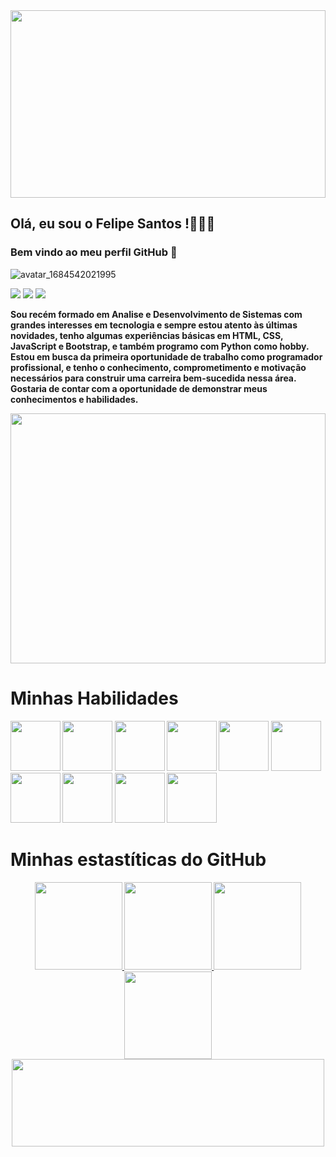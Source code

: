 <img width=100% height= 300px src="https://blogdaengenharia.com/wp-content/uploads/2021/07/Design-sem-nome-4.png">

## Olá, eu sou o Felipe Santos !👨🏻‍💻

### Bem vindo ao meu perfil GitHub 👋
 ![avatar_1684542021995](https://github.com/Lipesti/Lipesti/assets/88855179/9c9a2fe3-3ca7-4ac8-b4d6-5939d330188c)
 
 
 <div>
<a href="https://www.instagram.com/lipess_santos/" target="_blank"><img src="https://img.shields.io/badge/-Instagram-%23E4405F?style=for-the-badge&logo=instagram&logoColor=white" target="_blank"></a>
<a href="mailto:lipes.santos02@gmail.com"><img src="https://img.shields.io/badge/Gmail-D14836?style=for-the-badge&logo=gmail&logoColor=white" target="_blank"></a>
<a href="https://www.linkedin.com/in/felipe-ferreira-dos-santos-4971a0203/" target="_blank"><img src="https://img.shields.io/badge/-LinkedIn-%230077B5?style=for-the-badge&logo=linkedin&logoColor=white" target="_blank"></a>   
</div>

<p><b>Sou recém formado em Analise e Desenvolvimento de Sistemas com grandes interesses em tecnologia e sempre estou atento às últimas novidades, tenho algumas experiências básicas em HTML, CSS, JavaScript e Bootstrap, e também programo com Python como hobby. 
Estou em busca da primeira oportunidade de trabalho como programador profissional, e tenho o conhecimento, comprometimento e motivação necessários para construir uma carreira bem-sucedida nessa área. 
Gostaria de contar com a oportunidade de demonstrar meus conhecimentos e habilidades.</p>
                                                               
<img width=100% height= 400px   src="https://media.tenor.com/f4eKzaPOZUYAAAAM/rz-ds-project.gif">
 <br>
<h1>Minhas Habilidades</h1>
<img width=80px height=80px src="https://cdn.jsdelivr.net/gh/devicons/devicon/icons/html5/html5-original.svg" />
<img width=80px height=80px src="https://cdn.jsdelivr.net/gh/devicons/devicon/icons/css3/css3-original.svg" />
<img width=80px height=80px src="https://cdn.jsdelivr.net/gh/devicons/devicon/icons/bootstrap/bootstrap-original.svg" />
<img width=80px height=80px src="https://cdn.jsdelivr.net/gh/devicons/devicon/icons/javascript/javascript-original.svg" />
<img width=80px height=80px src="https://cdn.jsdelivr.net/gh/devicons/devicon/icons/python/python-original.svg" />
<img width=80px height=80px src="https://cdn.jsdelivr.net/gh/devicons/devicon/icons/git/git-original.svg" />
<img width=80px height=80px src="https://cdn.jsdelivr.net/gh/devicons/devicon/icons/java/java-original.svg" />
<img width=80px height=80px src="https://cdn.jsdelivr.net/gh/devicons/devicon/icons/mysql/mysql-original-wordmark.svg" />
<img width=80px height=80px src="https://cdn.jsdelivr.net/gh/devicons/devicon/icons/figma/figma-original.svg" />
<img width=80px height=80px src="https://cdn.jsdelivr.net/gh/devicons/devicon/icons/vscode/vscode-original.svg" /> 
<br>

<h1>Minhas estastíticas do GitHub</h1>
<p align="center">
<a href="https://github.com/Lipesti">
<img height="140em" src="https://github-readme-stats-eight-theta.vercel.app/api?username=Lipesti&show_icons=true&theme=dark&include_all_commits=true&count_private=true&hide_border=true&border_radius=5"/>
<img height="140em" src="https://github-readme-stats-eight-theta.vercel.app/api/top-langs/?username=Lipesti&layout=compact&langs_count=8&theme=dark&hide_border=true&border_radius=5"/>
<img height="140em" src= "https://streak-stats.demolab.com?user=Lipesti&theme=dark&hide_border=true&border_radius=5&locale=pt_BR"/> 
<img height="140em" src= "http://github-profile-summary-cards.vercel.app/api/cards/productive-time?username=Lipesti&theme=dark&utcOffset=8"/> 
<img width="500em" height="140em" src="https://github-profile-summary-cards.vercel.app/api/cards/profile-details?username=Lipesti&theme=dark"/>
</a>
</p>


          


<!--
**Lipesti/Lipesti** is a ✨ _special_ ✨ repository because its `README.md` (this file) appears on your GitHub profile.

Here are some ideas to get you started:

- 🔭 I’m currently working on ...
- 🌱 I’m currently learning ...
- 👯 I’m looking to collaborate on ...
- 🤔 I’m looking for help with ...
- 💬 Ask me about ...
- 📫 How to reach me: ...
- 😄 Pronouns: ...
- ⚡ Fun fact: ...
-->
